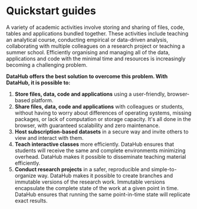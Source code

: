 # Quickstart guides

A variety of academic activities involve storing and sharing of files, code, tables and applications bundled together. These activities include teaching an analytical course, conducting empirical or data-driven analysis, collaborating with multiple colleagues on a research project or teaching a summer school. Efficiently organising and managing all of the data, applications and code with the minimal time and resources is increasingly becoming a challenging problem.

**DataHub offers the best solution to overcome this problem. With DataHub, it is possible to:**

1. **Store files, data, code and applications** using a user-friendly, browser-based platform.  
2. **Share files, data, code and applications** with colleagues or students, without having to worry about differences of operating systems, missing packages, or lack of computation or storage capacity. It's all done in the browser, with guaranteed scalability and zero maintenance. 
3. **Host subscription-based datasets** in a secure way and invite others to view and interact with them.  
4. **Teach interactive classes** more efficiently. DataHub ensures that students will receive the same and complete environments minimizing overhead. DataHub makes it possible to disseminate teaching material efficiently. 
5. **Conduct research projects** in a safer, reproducible and simple-to-organize way. DataHub makes it possible to create branches and immutable versions of the research work. Immutable versions encapsulate the complete state of the work at a given point in time. DataHub ensures that running the same point-in-time state will replicate exact results.

